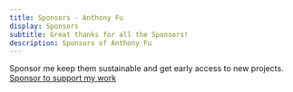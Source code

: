 ```yaml
---
title: Sponsors - Anthony Fu
display: Sponsors
subtitle: Great thanks for all the Sponsors!
description: Sponsors of Anthony Fu
---
```


<!-- @layout-full-width -->

<div class="prose mx-auto">
  Sponsor me keep them sustainable and get early access to new projects.

</div>

<div text-center p6>
  <a
    href="https://github.com/sponsors/antfu" target="_blank" 
    mx-auto op50 px3 py2 rounded text-lg
    hover="op100 text-rose bg-rose/10" class="group border-none!" >
    <div i-carbon-favorite group-hover:i-carbon-favorite-filled />
    Sponsor to support my work
  </a>
</div>

<script setup>
import Sponsors from '../public/sponsors.svg?component'
</script>

<Sponsors h-auto max-w-250 w-full mx-auto />
